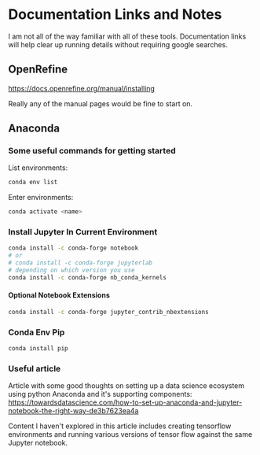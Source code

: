 # Documentation Links and Notes

I am not all of the way familiar with all of these tools. Documentation links will help clear up running details without requiring google searches.

## OpenRefine

https://docs.openrefine.org/manual/installing

Really any of the manual pages would be fine to start on.

## Anaconda

### Some useful commands for getting started

List environments:
```bash
conda env list
```

Enter environments:
```bash
conda activate <name>
```

### Install Jupyter In Current Environment

```bash
conda install -c conda-forge notebook
# or 
# conda install -c conda-forge jupyterlab
# depending on which version you use
conda install -c conda-forge nb_conda_kernels
```

#### Optional Notebook Extensions

```bash
conda install -c conda-forge jupyter_contrib_nbextensions
```

### Conda Env Pip

```bash
conda install pip
```

### Useful article

Article with some good thoughts on setting up a data science ecosystem using python Anaconda and it's supporting components:
https://towardsdatascience.com/how-to-set-up-anaconda-and-jupyter-notebook-the-right-way-de3b7623ea4a

Content I haven't explored in this article includes creating tensorflow environments and running various versions of tensor flow against the same Jupyter notebook.

